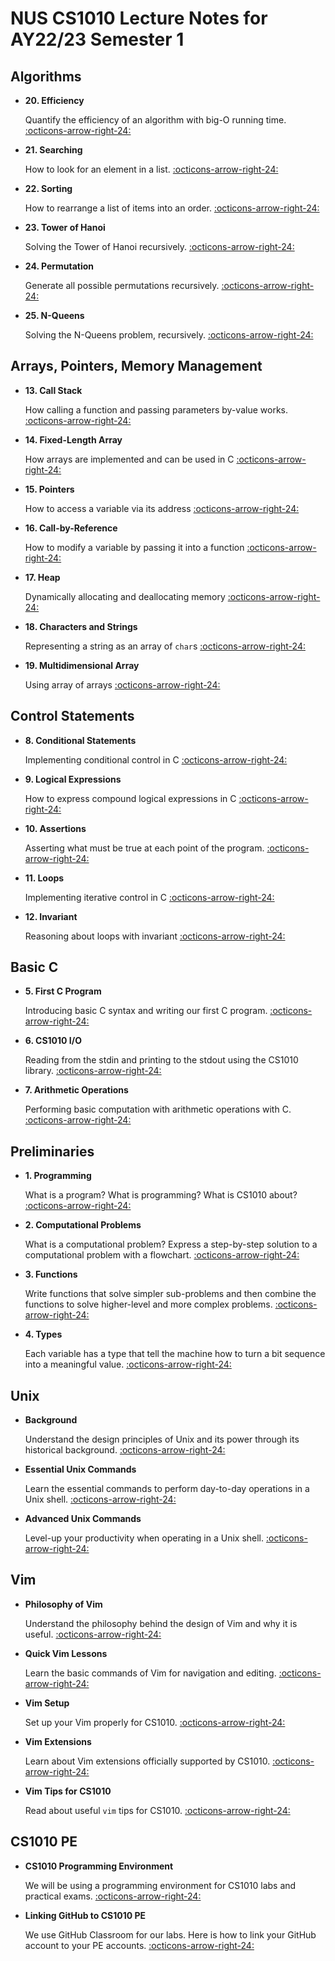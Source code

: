 # NUS CS1010 Lecture Notes for AY22/23 Semester 1

## Algorithms
<div class="grid cards" markdown>

- __20. Efficiency__ 

    Quantify the efficiency of an algorithm with big-O running time.
	[:octicons-arrow-right-24:](20-efficiency.md)

- __21. Searching__ 

    How to look for an element in a list.
	[:octicons-arrow-right-24:](21-search.md)

- __22. Sorting__ 

    How to rearrange a list of items into an order.
	[:octicons-arrow-right-24:](22-sort.md)

- __23. Tower of Hanoi__ 

    Solving the Tower of Hanoi recursively.
	[:octicons-arrow-right-24:](23-tower.md)

- __24. Permutation__

    Generate all possible permutations recursively.
	[:octicons-arrow-right-24:](24-permutation.md)

- __25. N-Queens__

    Solving the N-Queens problem, recursively.
	[:octicons-arrow-right-24:](25-queens.md)

</div>

## Arrays, Pointers, Memory Management
<div class="grid cards" markdown>

- __13. Call Stack__ 

    How calling a function and passing parameters by-value works.
	[:octicons-arrow-right-24:](13-call-stack.md)

- __14. Fixed-Length Array__

    How arrays are implemented and can be used in C
	[:octicons-arrow-right-24:](14-array.md)

- __15. Pointers__

    How to access a variable via its address
	[:octicons-arrow-right-24:](15-pointers.md)

- __16. Call-by-Reference__

    How to modify a variable by passing it into a function
	[:octicons-arrow-right-24:](16-call-by-reference.md)

- __17. Heap__

    Dynamically allocating and deallocating memory
	[:octicons-arrow-right-24:](17-heap.md)

- __18. Characters and Strings__

    Representing a string as an array of `char`s
	[:octicons-arrow-right-24:](18-string.md)

- __19. Multidimensional Array__ 

    Using array of arrays
	[:octicons-arrow-right-24:](19-md-array.md)

</div>

## Control Statements
<div class="grid cards" markdown>

- __8. Conditional Statements__

    Implementing conditional control in C
	[:octicons-arrow-right-24:](08-if-else.md)

- __9. Logical Expressions__

    How to express compound logical expressions in C
	[:octicons-arrow-right-24:](09-logical-exp.md)

- __10. Assertions__

    Asserting what must be true at each point of the program.
	[:octicons-arrow-right-24:](10-assert.md)

- __11. Loops__

    Implementing iterative control in C
	[:octicons-arrow-right-24:](11-loop.md)

- __12. Invariant__

    Reasoning about loops with invariant
	[:octicons-arrow-right-24:](12-invariant.md)

</div>

## Basic C
<div class="grid cards" markdown>

- __5. First C Program__

    Introducing basic C syntax and writing our first C program.
	[:octicons-arrow-right-24:](05-first-c.md)

- __6. CS1010 I/O__

    Reading from the stdin and printing to the stdout using the CS1010 library.
	[:octicons-arrow-right-24:](06-cs1010-io.md)

- __7. Arithmetic Operations__

    Performing basic computation with arithmetic operations with C.
	[:octicons-arrow-right-24:](07-arithmetic-ops.md)

</div>


## Preliminaries

<div class="grid cards" markdown>

- __1. Programming__

    What is a program?  What is programming?  What is CS1010 about?  
	[:octicons-arrow-right-24:](01-program.md)

- __2. Computational Problems__
    
    What is a computational problem?  Express a step-by-step solution to a computational problem with a flowchart. 
	[:octicons-arrow-right-24:](02-algo.md)

- __3. Functions__

    Write functions that solve simpler sub-problems and then combine the functions to solve higher-level and more complex problems.
	[:octicons-arrow-right-24:](03-func.md)

- __4. Types__

    Each variable has a type that tell the machine how to turn a bit sequence into a meaningful value.
	[:octicons-arrow-right-24:](04-type.md)

</div>

## Unix
<div class="grid cards" markdown>

- __Background__

    Understand the design principles of Unix and its power through its historical background.
	[:octicons-arrow-right-24:](unix-background.md)

- __Essential Unix Commands__

    Learn the essential commands to perform day-to-day operations in a Unix shell.
	[:octicons-arrow-right-24:](unix-essentials.md)

- __Advanced Unix Commands__

    Level-up your productivity when operating in a Unix shell.
	[:octicons-arrow-right-24:](unix-advanced.md)

</div>

## Vim
<div class="grid cards" markdown>

- __Philosophy of Vim__

    Understand the philosophy behind the design of Vim and why it is useful.
	[:octicons-arrow-right-24:](vim-philosophy.md)

- __Quick Vim Lessons__

    Learn the basic commands of Vim for navigation and editing.
	[:octicons-arrow-right-24:](vim-quick-lessons.md)

- __Vim Setup__

    Set up your Vim properly for CS1010.
	[:octicons-arrow-right-24:](vim-setup.md)

- __Vim Extensions__

    Learn about Vim extensions officially supported by CS1010.
	[:octicons-arrow-right-24:](vim-plugins.md)

- __Vim Tips for CS1010__

    Read about useful `vim` tips for CS1010.
	[:octicons-arrow-right-24:](vim-tips.md)

</div>

## CS1010 PE
<div class="grid cards" markdown>

- __CS1010 Programming Environment__

    We will be using a programming environment for CS1010 labs and practical exams.
	[:octicons-arrow-right-24:](environments.md)

- __Linking GitHub to CS1010 PE__

    We use GitHub Classroom for our labs.  Here is how to link your 
    GitHub account to your PE accounts.
	[:octicons-arrow-right-24:](github.md)

</div>
